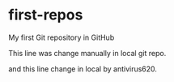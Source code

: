 # first-repos

My first Git repository in GitHub

This line was change manually in local git repo.

and this line change in local by antivirus620.
